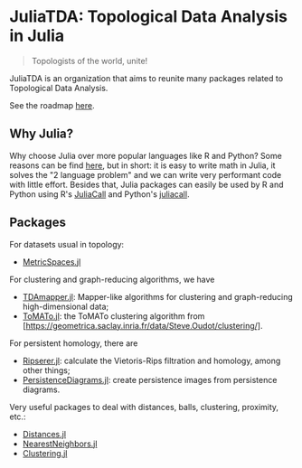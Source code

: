 # JuliaTDA: Topological Data Analysis in Julia

> Topologists of the world, unite!

JuliaTDA is an organization that aims to reunite many packages related to Topological Data Analysis. 

See the roadmap [here](https://github.com/orgs/JuliaTDA/projects/1/views/1).

## Why Julia?

Why choose Julia over more popular languages like R and Python? Some reasons can be find [here](https://juliadatascience.io/programmers), but in short: 
it is easy to write math in Julia, it solves the "2 language problem" and we can write very performant code with little effort. 
Besides that, Julia packages can easily be used by R and Python using R's [JuliaCall](https://github.com/Non-Contradiction/JuliaCall) and 
Python's [juliacall](https://pypi.org/project/juliacall/).

## Packages

For datasets usual in topology:
- [MetricSpaces.jl](https://github.com/JuliaTDA/MetricSpaces.jl)

For clustering and graph-reducing algorithms, we have 
- [TDAmapper.jl](https://github.com/JuliaTDA/TDAmapper.jl): Mapper-like algorithms for clustering and graph-reducing high-dimensional data;
- [ToMATo.jl](https://github.com/JuliaTDA/ToMATo.jl): the ToMATo clustering algorithm from [https://geometrica.saclay.inria.fr/data/Steve.Oudot/clustering/].

For persistent homology, there are 
- [Ripserer.jl](https://github.com/mtsch/Ripserer.jl): calculate the Vietoris-Rips filtration and homology, among other things;
- [PersistenceDiagrams.jl](https://github.com/mtsch/PersistenceDiagrams.jl): create persistence images from persistence diagrams.

Very useful packages to deal with distances, balls, clustering, proximity, etc.:

- [Distances.jl](https://github.com/JuliaStats/Distances.jl)
- [NearestNeighbors.jl](https://github.com/KristofferC/NearestNeighbors.jl)
- [Clustering.jl](https://github.com/JuliaStats/Clustering.jl)

